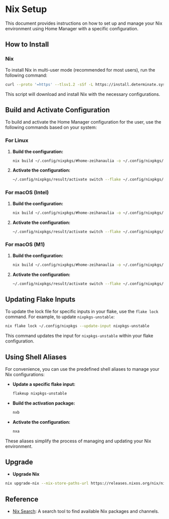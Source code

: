 # Nix Setup

This document provides instructions on how to set up and manage your Nix environment using Home Manager with a specific configuration.

## How to Install

### Nix

To install Nix in multi-user mode (recommended for most users), run the following command:

```sh
curl --proto '=https' --tlsv1.2 -sSf -L https://install.determinate.systems/nix | sh -s -- install
```

This script will download and install Nix with the necessary configurations.

## Build and Activate Configuration

To build and activate the Home Manager configuration for the user, use the following commands based on your system:

### For Linux

1. **Build the configuration:**

   ```sh
   nix build ~/.config/nixpkgs/#home-zeihanaulia -o ~/.config/nixpkgs/result
   ```

2. **Activate the configuration:**

   ```sh
   ~/.config/nixpkgs/result/activate switch --flake ~/.config/nixpkgs/#homeConfiguration.zeihanaulia
   ```

### For macOS (Intel)

1. **Build the configuration:**

   ```sh
   nix build ~/.config/nixpkgs/#home-zeihanaulia -o ~/.config/nixpkgs/result
   ```

2. **Activate the configuration:**

   ```sh
   ~/.config/nixpkgs/result/activate switch --flake ~/.config/nixpkgs/#homeConfiguration.zeihanaulia
   ```

### For macOS (M1)

1. **Build the configuration:**

   ```sh
   nix build ~/.config/nixpkgs/#home-zeihanaulia -o ~/.config/nixpkgs/result
   ```

2. **Activate the configuration:**

   ```sh
   ~/.config/nixpkgs/result/activate switch --flake ~/.config/nixpkgs/#homeConfiguration.zeihanaulia
   ```

## Updating Flake Inputs

To update the lock file for specific inputs in your flake, use the `flake lock` command. For example, to update `nixpkgs-unstable`:

```sh
nix flake lock ~/.config/nixpkgs --update-input nixpkgs-unstable
```

This command updates the input for `nixpkgs-unstable` within your flake configuration.

## Using Shell Aliases

For convenience, you can use the predefined shell aliases to manage your Nix configurations:

- **Update a specific flake input:**

  ```sh
  flakeup nixpkgs-unstable
  ```

- **Build the activation package:**

  ```sh
  nxb
  ```

- **Activate the configuration:**

  ```sh
  nxa
  ```

These aliases simplify the process of managing and updating your Nix environment.

## Upgrade

- **Upgrade Nix**

```sh
nix upgrade-nix --nix-store-paths-url https://releases.nixos.org/nix/nix-2.23.3/fallback-paths.nix
```

## Reference

- [Nix Search](https://search.nixos.org/packages?channel=23.11&from=0&size=50&sort=relevance&type=packages&query=pip): A search tool to find available Nix packages and channels.
